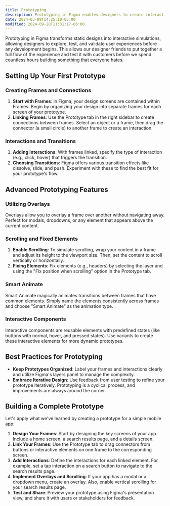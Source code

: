 ```yaml
---
title: Prototyping
description: Prototyping in Figma enables designers to create interactive simulations of their designs, offering a practical tool for testing, feedback, and collaboration.
date: 2024-03-09T14:25:10-05:00
modified: 2024-09-28T11:31:17-06:00
---
```


Prototyping in Figma transforms static designs into interactive simulations, allowing designers to explore, test, and validate user experiences before any development begins. This allows our designer friends to put together a full flow of the experience and test it with customers before we spend countless hours building something that everyone hates.

## Setting Up Your First Prototype

### Creating Frames and Connections

1. **Start with Frames**: In Figma, your design screens are contained within Frames. Begin by organizing your design into separate frames for each screen of your prototype.
2. **Linking Frames**: Use the Prototype tab in the right sidebar to create connections between frames. Select an object or a frame, then drag the connector (a small circle) to another frame to create an interaction.

### Interactions and Transitions

1. **Adding Interactions**: With frames linked, specify the type of interaction (e.g., click, hover) that triggers the transition.
2. **Choosing Transitions**: Figma offers various transition effects like dissolve, slide, and push. Experiment with these to find the best fit for your prototype's flow.

## Advanced Prototyping Features

### Utilizing Overlays

Overlays allow you to overlay a frame over another without navigating away. Perfect for modals, dropdowns, or any element that appears above the current content.

### Scrolling and Fixed Elements

1. **Enable Scrolling**: To simulate scrolling, wrap your content in a frame and adjust its height to the viewport size. Then, set the content to scroll vertically or horizontally.
2. **Fixing Elements**: Fix elements (e.g., headers) by selecting the layer and using the "Fix position when scrolling" option in the Prototype tab.

### Smart Animate

Smart Animate magically animates transitions between frames that have common elements. Simply name the elements consistently across frames and choose "Smart Animate" as the animation type.

### Interactive Components

Interactive components are reusable elements with predefined states (like buttons with normal, hover, and pressed states). Use variants to create these interactive elements for more dynamic prototypes.

## Best Practices for Prototyping

- **Keep Prototypes Organized**: Label your frames and interactions clearly and utilize Figma's layers panel to manage the complexity.
- **Embrace Iterative Design**: Use feedback from user testing to refine your prototype iteratively. Prototyping is a cyclical process, and improvements are always around the corner.

## Building a Complete Prototype

Let's apply what we've learned by creating a prototype for a simple mobile app:

1. **Design Your Frames**: Start by designing the key screens of your app. Include a home screen, a search results page, and a details screen.
2. **Link Your Frames**: Use the Prototype tab to drag connectors from buttons or interactive elements on one frame to the corresponding screen.
3. **Add Interactions**: Define the interactions for each linked element. For example, set a tap interaction on a search button to navigate to the search results page.
4. **Implement Overlays and Scrolling**: If your app has a modal or a dropdown menu, create an overlay. Also, enable vertical scrolling for your search results page.
5. **Test and Share**: Preview your prototype using Figma's presentation view, and share it with users or stakeholders for feedback.
